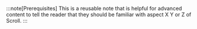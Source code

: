 :::note[Prerequisites]
This is a reusable note that is helpful for advanced content to tell the reader that they should be familiar with aspect X Y or Z of Scroll.
:::
